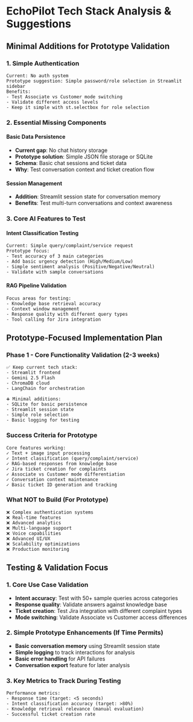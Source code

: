 # EchoPilot Tech Stack Analysis & Suggestions

## Minimal Additions for Prototype Validation

### 1. Simple Authentication
```
Current: No auth system
Prototype suggestion: Simple password/role selection in Streamlit sidebar
Benefits:
- Test Associate vs Customer mode switching
- Validate different access levels
- Keep it simple with st.selectbox for role selection
```

### 2. Essential Missing Components

#### Basic Data Persistence
- **Current gap**: No chat history storage
- **Prototype solution**: Simple JSON file storage or SQLite
- **Schema**: Basic chat sessions and ticket data
- **Why**: Test conversation context and ticket creation flow

#### Session Management
- **Addition**: Streamlit session state for conversation memory
- **Benefits**: Test multi-turn conversations and context awareness

### 3. Core AI Features to Test

#### Intent Classification Testing
```
Current: Simple query/complaint/service request
Prototype focus: 
- Test accuracy of 3 main categories
- Add basic urgency detection (High/Medium/Low)
- Simple sentiment analysis (Positive/Negative/Neutral)
- Validate with sample conversations
```

#### RAG Pipeline Validation
```
Focus areas for testing:
- Knowledge base retrieval accuracy
- Context window management
- Response quality with different query types
- Tool calling for Jira integration
```

## Prototype-Focused Implementation Plan

### Phase 1 - Core Functionality Validation (2-3 weeks)
```
✅ Keep current tech stack:
- Streamlit frontend
- Gemini 2.5 Flash
- ChromaDB cloud
- LangChain for orchestration

➕ Minimal additions:
- SQLite for basic persistence
- Streamlit session state
- Simple role selection
- Basic logging for testing
```

### Success Criteria for Prototype
```
Core features working:
✓ Text + image input processing
✓ Intent classification (query/complaint/service)
✓ RAG-based responses from knowledge base
✓ Jira ticket creation for complaints
✓ Associate vs Customer mode differentiation
✓ Conversation context maintenance
✓ Basic ticket ID generation and tracking
```

### What NOT to Build (For Prototype)
```
❌ Complex authentication systems
❌ Real-time features
❌ Advanced analytics
❌ Multi-language support
❌ Voice capabilities
❌ Advanced UI/UX
❌ Scalability optimizations
❌ Production monitoring
```

## Testing & Validation Focus

### 1. Core Use Case Validation
- **Intent accuracy**: Test with 50+ sample queries across categories
- **Response quality**: Validate answers against knowledge base
- **Ticket creation**: Test Jira integration with different complaint types
- **Mode switching**: Validate Associate vs Customer access differences

### 2. Simple Prototype Enhancements (If Time Permits)
- **Basic conversation memory** using Streamlit session state
- **Simple logging** to track interactions for analysis
- **Basic error handling** for API failures
- **Conversation export** feature for later analysis

### 3. Key Metrics to Track During Testing
```
Performance metrics:
- Response time (target: <5 seconds)
- Intent classification accuracy (target: >80%)
- Knowledge retrieval relevance (manual evaluation)
- Successful ticket creation rate
```
